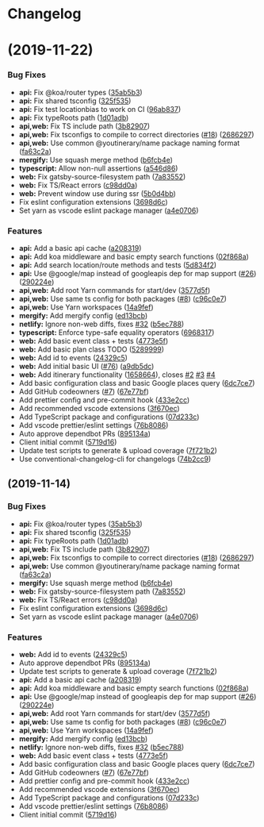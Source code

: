 # Changelog

# (2019-11-22)

### Bug Fixes

-   **api:** Fix @koa/router types ([35ab5b3](https://github.com/drklee3/YOUtinerary/commit/35ab5b30c0e1d0929395180c946aeff83f4c9e7c))
-   **api:** Fix shared tsconfig ([325f535](https://github.com/drklee3/YOUtinerary/commit/325f535f05a7d2426490a3beaff97ac8f0ee0ffe))
-   **api:** Fix test locationbias to work on CI ([96ab837](https://github.com/drklee3/YOUtinerary/commit/96ab837d52ce0c58a20e6f32852b49427edd6061))
-   **api:** Fix typeRoots path ([1d01adb](https://github.com/drklee3/YOUtinerary/commit/1d01adba78a2edd7ea62bce02eed79a1d731029f))
-   **api,web:** Fix TS include path ([3b82907](https://github.com/drklee3/YOUtinerary/commit/3b829075ce1717bfc753aaa3370365332d7fded1))
-   **api,web:** Fix tsconfigs to compile to correct directories ([#18](https://github.com/drklee3/YOUtinerary/issues/18)) ([2686297](https://github.com/drklee3/YOUtinerary/commit/268629780d912ae1c06686e37b7bcb54f675d200))
-   **api,web:** Use common @youtinerary/name package naming format ([fa63c2a](https://github.com/drklee3/YOUtinerary/commit/fa63c2adfbd96d3a4fb58ef23983132ca87de7c3))
-   **mergify:** Use squash merge method ([b6fcb4e](https://github.com/drklee3/YOUtinerary/commit/b6fcb4ef45eaeeada8f1017cdba5c07ae4bae654))
-   **typescript:** Allow non-null assertions ([a546d86](https://github.com/drklee3/YOUtinerary/commit/a546d8620e4a1007b2f5fc17e3a448c784c09ea8))
-   **web:** Fix gatsby-source-filesystem path ([7a83552](https://github.com/drklee3/YOUtinerary/commit/7a8355259b3e52ff96acd80df502744f78450f77))
-   **web:** Fix TS/React errors ([c98dd0a](https://github.com/drklee3/YOUtinerary/commit/c98dd0a5a63f89c6d4ba555188a0631a7bb805d7))
-   **web:** Prevent window use during ssr ([5b0d4bb](https://github.com/drklee3/YOUtinerary/commit/5b0d4bbb19d18756e9a686b715c75335da8cd0a6))
-   Fix eslint configuration extensions ([3698d6c](https://github.com/drklee3/YOUtinerary/commit/3698d6ce40cfa000546854441e3d731976eb0ec9))
-   Set yarn as vscode eslint package manager ([a4e0706](https://github.com/drklee3/YOUtinerary/commit/a4e0706eec1fc3de7bce5d914b61187673a18ffa))

### Features

-   **api:** Add a basic api cache ([a208319](https://github.com/drklee3/YOUtinerary/commit/a2083191bdd0bc55d57f54d0312d0cfc00f9cf8d))
-   **api:** Add koa middleware and basic empty search functions ([02f868a](https://github.com/drklee3/YOUtinerary/commit/02f868ada0cf0201c53f9b1194e87669120f051d))
-   **api:** Add search location/route methods and tests ([5d834f2](https://github.com/drklee3/YOUtinerary/commit/5d834f264e0c4bba2b1990ac609f8200796a7c5e))
-   **api:** Use @google/map instead of googleapis dep for map support ([#26](https://github.com/drklee3/YOUtinerary/issues/26)) ([290224e](https://github.com/drklee3/YOUtinerary/commit/290224e87d1c833a12696ad80be68e4881b83923))
-   **api,web:** Add root Yarn commands for start/dev ([3577d5f](https://github.com/drklee3/YOUtinerary/commit/3577d5f2bd00a2d79acf66923f2284157366ccb6))
-   **api,web:** Use same ts config for both packages ([#8](https://github.com/drklee3/YOUtinerary/issues/8)) ([c96c0e7](https://github.com/drklee3/YOUtinerary/commit/c96c0e7eebc5583cb14860403c6b05faa30b08ae))
-   **api,web:** Use Yarn workspaces ([14a9fef](https://github.com/drklee3/YOUtinerary/commit/14a9fefe4c461e73726179d49c50c0192c542735))
-   **mergify:** Add mergify config ([ed13bcb](https://github.com/drklee3/YOUtinerary/commit/ed13bcb578f89f853caeb2e2d10b8ee0507ade36))
-   **netlify:** Ignore non-web diffs, fixes [#32](https://github.com/drklee3/YOUtinerary/issues/32) ([b5ec788](https://github.com/drklee3/YOUtinerary/commit/b5ec7884f8a314646329484aac8ee90cd4bd4989))
-   **typescript:** Enforce type-safe equality operators ([6968317](https://github.com/drklee3/YOUtinerary/commit/6968317dd0db155754b4470f69afce59030f2b37))
-   **web:** Add basic event class + tests ([4773e5f](https://github.com/drklee3/YOUtinerary/commit/4773e5f553fbbaa340c826e4a67f95243314045c))
-   **web:** Add basic plan class TODO ([5289999](https://github.com/drklee3/YOUtinerary/commit/5289999d849ef5f39f3e5797c24b7d7cb884073e))
-   **web:** Add id to events ([24329c5](https://github.com/drklee3/YOUtinerary/commit/24329c560aed5e88f8593861d240b657bf9549ea))
-   **web:** Add initial basic UI ([#76](https://github.com/drklee3/YOUtinerary/issues/76)) ([a9db5dc](https://github.com/drklee3/YOUtinerary/commit/a9db5dc032955c7d31b87866e3e3aa26565d4afe))
-   **web:** Add itinerary functionality ([1658664](https://github.com/drklee3/YOUtinerary/commit/1658664935e162721174fbcf9dc70a5cc445b3e5)), closes [#2](https://github.com/drklee3/YOUtinerary/issues/2) [#3](https://github.com/drklee3/YOUtinerary/issues/3) [#4](https://github.com/drklee3/YOUtinerary/issues/4)
-   Add basic configuration class and basic Google places query ([6dc7ce7](https://github.com/drklee3/YOUtinerary/commit/6dc7ce71fd8192342ebabd39bdd267bcc3374537))
-   Add GitHub codeowners ([#7](https://github.com/drklee3/YOUtinerary/issues/7)) ([67e77bf](https://github.com/drklee3/YOUtinerary/commit/67e77bfe290d45a2efe096b3c11646f321ada710))
-   Add prettier config and pre-commit hook ([433e2cc](https://github.com/drklee3/YOUtinerary/commit/433e2ccd9ec8b5701e6fb8017fdbede3d026eb00))
-   Add recommended vscode extensions ([3f670ec](https://github.com/drklee3/YOUtinerary/commit/3f670ececdd7ecf65e1f83330428ed653af7c98d))
-   Add TypeScript package and configurations ([07d233c](https://github.com/drklee3/YOUtinerary/commit/07d233c6a3962157e4dae89bd3f2d217e6df92dc))
-   Add vscode prettier/eslint settings ([76b8086](https://github.com/drklee3/YOUtinerary/commit/76b80867ca21e294b5d65baeb646b31d885592a7))
-   Auto approve dependbot PRs ([895134a](https://github.com/drklee3/YOUtinerary/commit/895134a19e924690ad876b96776b3ec0d44e62bb))
-   Client initial commit ([5719d16](https://github.com/drklee3/YOUtinerary/commit/5719d1655cbb5c51f626c804691e7c8b8f85210d))
-   Update test scripts to generate & upload coverage ([7f721b2](https://github.com/drklee3/YOUtinerary/commit/7f721b2027699da79e4006061871b3e92bcf3150))
-   Use conventional-changelog-cli for changelogs ([74b2cc9](https://github.com/drklee3/YOUtinerary/commit/74b2cc9c36b9970d20737bc095083ca8485eb72c))

## (2019-11-14)

### Bug Fixes

-   **api:** Fix @koa/router types ([35ab5b3](https://github.com/drklee3/YOUtinerary/commit/35ab5b30c0e1d0929395180c946aeff83f4c9e7c))
-   **api:** Fix shared tsconfig ([325f535](https://github.com/drklee3/YOUtinerary/commit/325f535f05a7d2426490a3beaff97ac8f0ee0ffe))
-   **api:** Fix typeRoots path ([1d01adb](https://github.com/drklee3/YOUtinerary/commit/1d01adba78a2edd7ea62bce02eed79a1d731029f))
-   **api,web:** Fix TS include path ([3b82907](https://github.com/drklee3/YOUtinerary/commit/3b829075ce1717bfc753aaa3370365332d7fded1))
-   **api,web:** Fix tsconfigs to compile to correct directories ([#18](https://github.com/drklee3/YOUtinerary/issues/18)) ([2686297](https://github.com/drklee3/YOUtinerary/commit/268629780d912ae1c06686e37b7bcb54f675d200))
-   **api,web:** Use common @youtinerary/name package naming format ([fa63c2a](https://github.com/drklee3/YOUtinerary/commit/fa63c2adfbd96d3a4fb58ef23983132ca87de7c3))
-   **mergify:** Use squash merge method ([b6fcb4e](https://github.com/drklee3/YOUtinerary/commit/b6fcb4ef45eaeeada8f1017cdba5c07ae4bae654))
-   **web:** Fix gatsby-source-filesystem path ([7a83552](https://github.com/drklee3/YOUtinerary/commit/7a8355259b3e52ff96acd80df502744f78450f77))
-   **web:** Fix TS/React errors ([c98dd0a](https://github.com/drklee3/YOUtinerary/commit/c98dd0a5a63f89c6d4ba555188a0631a7bb805d7))
-   Fix eslint configuration extensions ([3698d6c](https://github.com/drklee3/YOUtinerary/commit/3698d6ce40cfa000546854441e3d731976eb0ec9))
-   Set yarn as vscode eslint package manager ([a4e0706](https://github.com/drklee3/YOUtinerary/commit/a4e0706eec1fc3de7bce5d914b61187673a18ffa))

### Features

-   **web:** Add id to events ([24329c5](https://github.com/drklee3/YOUtinerary/commit/24329c560aed5e88f8593861d240b657bf9549ea))
-   Auto approve dependbot PRs ([895134a](https://github.com/drklee3/YOUtinerary/commit/895134a19e924690ad876b96776b3ec0d44e62bb))
-   Update test scripts to generate & upload coverage ([7f721b2](https://github.com/drklee3/YOUtinerary/commit/7f721b2027699da79e4006061871b3e92bcf3150))
-   **api:** Add a basic api cache ([a208319](https://github.com/drklee3/YOUtinerary/commit/a2083191bdd0bc55d57f54d0312d0cfc00f9cf8d))
-   **api:** Add koa middleware and basic empty search functions ([02f868a](https://github.com/drklee3/YOUtinerary/commit/02f868ada0cf0201c53f9b1194e87669120f051d))
-   **api:** Use @google/map instead of googleapis dep for map support ([#26](https://github.com/drklee3/YOUtinerary/issues/26)) ([290224e](https://github.com/drklee3/YOUtinerary/commit/290224e87d1c833a12696ad80be68e4881b83923))
-   **api,web:** Add root Yarn commands for start/dev ([3577d5f](https://github.com/drklee3/YOUtinerary/commit/3577d5f2bd00a2d79acf66923f2284157366ccb6))
-   **api,web:** Use same ts config for both packages ([#8](https://github.com/drklee3/YOUtinerary/issues/8)) ([c96c0e7](https://github.com/drklee3/YOUtinerary/commit/c96c0e7eebc5583cb14860403c6b05faa30b08ae))
-   **api,web:** Use Yarn workspaces ([14a9fef](https://github.com/drklee3/YOUtinerary/commit/14a9fefe4c461e73726179d49c50c0192c542735))
-   **mergify:** Add mergify config ([ed13bcb](https://github.com/drklee3/YOUtinerary/commit/ed13bcb578f89f853caeb2e2d10b8ee0507ade36))
-   **netlify:** Ignore non-web diffs, fixes [#32](https://github.com/drklee3/YOUtinerary/issues/32) ([b5ec788](https://github.com/drklee3/YOUtinerary/commit/b5ec7884f8a314646329484aac8ee90cd4bd4989))
-   **web:** Add basic event class + tests ([4773e5f](https://github.com/drklee3/YOUtinerary/commit/4773e5f553fbbaa340c826e4a67f95243314045c))
-   Add basic configuration class and basic Google places query ([6dc7ce7](https://github.com/drklee3/YOUtinerary/commit/6dc7ce71fd8192342ebabd39bdd267bcc3374537))
-   Add GitHub codeowners ([#7](https://github.com/drklee3/YOUtinerary/issues/7)) ([67e77bf](https://github.com/drklee3/YOUtinerary/commit/67e77bfe290d45a2efe096b3c11646f321ada710))
-   Add prettier config and pre-commit hook ([433e2cc](https://github.com/drklee3/YOUtinerary/commit/433e2ccd9ec8b5701e6fb8017fdbede3d026eb00))
-   Add recommended vscode extensions ([3f670ec](https://github.com/drklee3/YOUtinerary/commit/3f670ececdd7ecf65e1f83330428ed653af7c98d))
-   Add TypeScript package and configurations ([07d233c](https://github.com/drklee3/YOUtinerary/commit/07d233c6a3962157e4dae89bd3f2d217e6df92dc))
-   Add vscode prettier/eslint settings ([76b8086](https://github.com/drklee3/YOUtinerary/commit/76b80867ca21e294b5d65baeb646b31d885592a7))
-   Client initial commit ([5719d16](https://github.com/drklee3/YOUtinerary/commit/5719d1655cbb5c51f626c804691e7c8b8f85210d))
